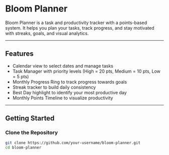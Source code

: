 # Bloom Planner  

Bloom Planner is a task and productivity tracker with a points-based system. 
It helps you plan your tasks, track progress, and stay motivated with streaks, goals, and visual analytics.  

---

## Features  

- Calendar view to select dates and manage tasks  
- Task Manager with priority levels (High = 20 pts, Medium = 10 pts, Low = 5 pts)  
- Monthly Progress Ring to track progress towards goals  
- Streak tracker to build daily consistency  
- Best Day highlight to identify your most productive day  
- Monthly Points Timeline to visualize productivity  

---

## Getting Started  

### Clone the Repository  
```bash
git clone https://github.com/your-username/bloom-planner.git
cd bloom-planner
